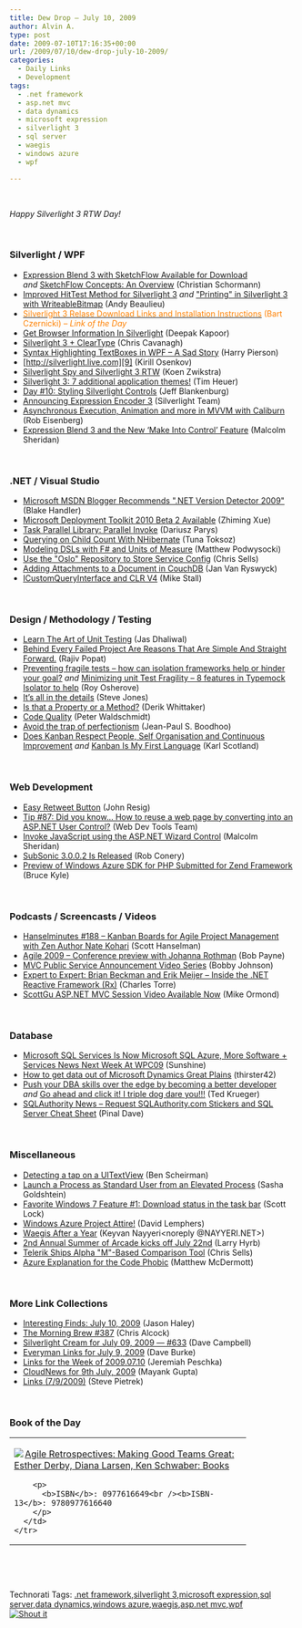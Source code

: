 ```yaml
---
title: Dew Drop – July 10, 2009
author: Alvin A.
type: post
date: 2009-07-10T17:16:35+00:00
url: /2009/07/10/dew-drop-july-10-2009/
categories:
  - Daily Links
  - Development
tags:
  - .net framework
  - asp.net mvc
  - data dynamics
  - microsoft expression
  - silverlight 3
  - sql server
  - waegis
  - windows azure
  - wpf

---
```

&#160;

_Happy Silverlight 3 RTW Day!_

&#160;

### Silverlight / WPF

  * [Expression Blend 3 with SketchFlow Available for Download][1] _and_&#160;[SketchFlow Concepts: An Overview][2] (Christian Schormann)
  * [Improved HitTest Method for Silverlight 3][3] _and_&#160;["Printing" in Silverlight 3 with WriteableBitmap][4] (Andy Beaulieu)
  * [<font color="#ff8000">Silverlight 3 Relase Download Links and Installation Instructions</font>][5] <font color="#ff8000">(Bart Czernicki)<em> – Link of the Day</em></font>
  * [Get Browser Information In Silverlight][6] (Deepak Kapoor)
  * [Silverlight 3 + ClearType][7] (Chris Cavanagh)
  * [Syntax Highlighting TextBoxes in WPF – A Sad Story][8] (Harry Pierson)
  * [http://silverlight.live.com][9] (Kirill Osenkov)
  * [Silverlight Spy and Silverlight 3 RTW][10] (Koen Zwikstra)
  * [Silverlight 3: 7 additional application themes!][11] (Tim Heuer)
  * [Day #10: Styling Silverlight Controls][12] (Jeff Blankenburg)
  * [Announcing Expression Encoder 3][13] (Silverlight Team)
  * [Asynchronous Execution, Animation and more in MVVM with Caliburn][14] (Rob Eisenberg)
  * [Expression Blend 3 and the New &#8216;Make Into Control&#8217; Feature][15] (Malcolm Sheridan)

&#160;

### .NET / Visual Studio

  * [Microsoft MSDN Blogger Recommends ".NET Version Detector 2009"][16] (Blake Handler)
  * [Microsoft Deployment Toolkit 2010 Beta 2 Available][17] (Zhiming Xue)
  * [Task Parallel Library: Parallel Invoke][18] (Dariusz Parys)
  * [Querying on Child Count With NHibernate][19] (Tuna Toksoz)
  * [Modeling DSLs with F# and Units of Measure][20] (Matthew Podwysocki)
  * [Use the "Oslo" Repository to Store Service Config][21] (Chris Sells)
  * [Adding Attachments to a Document in CouchDB][22] (Jan Van Ryswyck)
  * [ICustomQueryInterface and CLR V4][23] (Mike Stall)

&#160;

### Design / Methodology / Testing

  * [Learn The Art of Unit Testing][24] (Jas Dhaliwal)
  * [Behind Every Failed Project Are Reasons That Are Simple And Straight Forward.][25] (Rajiv Popat)
  * [Preventing fragile tests – how can isolation frameworks help or hinder your goal?][26] _and_&#160;[Minimizing unit Test Fragility – 8 features in Typemock Isolator to help][27] (Roy Osherove)
  * [It&#8217;s all in the details][28] (Steve Jones)
  * [Is that a Property or a Method?][29] (Derik Whittaker)
  * [Code Quality][30] (Peter Waldschmidt)
  * [Avoid the trap of perfectionism][31] (Jean-Paul S. Boodhoo)
  * [Does Kanban Respect People, Self Organisation and Continuous Improvement][32] _and_&#160;[Kanban Is My First Language][33] (Karl Scotland)

&#160;

### Web Development

  * [Easy Retweet Button][34] (John Resig)
  * [Tip #87: Did you know… How to reuse a web page by converting into an ASP.NET User Control?][35] (Web Dev Tools Team)
  * [Invoke JavaScript using the ASP.NET Wizard Control][36] (Malcolm Sheridan)
  * [SubSonic 3.0.0.2 Is Released][37] (Rob Conery)
  * [Preview of Windows Azure SDK for PHP Submitted for Zend Framework][38] (Bruce Kyle)

&#160;

### Podcasts / Screencasts / Videos

  * [Hanselminutes #188 &#8211; Kanban Boards for Agile Project Management with Zen Author Nate Kohari][39] (Scott Hanselman)
  * [Agile 2009 &#8211; Conference preview with Johanna Rothman][40] (Bob Payne)
  * [MVC Public Service Announcement Video Series][41] (Bobby Johnson)
  * [Expert to Expert: Brian Beckman and Erik Meijer &#8211; Inside the .NET Reactive Framework (Rx)][42] (Charles Torre)
  * [ScottGu ASP.NET MVC Session Video Available Now][43] (Mike Ormond)

&#160;

### Database

  * [Microsoft SQL Services Is Now Microsoft SQL Azure, More Software + Services News Next Week At WPC09][44] (Sunshine)
  * [How to get data out of Microsoft Dynamics Great Plains][45] (thirster42)
  * [Push your DBA skills over the edge by becoming a better developer][46] _and_&#160;[Go ahead and click it! I triple dog dare you!!!][47] (Ted Krueger)
  * [SQLAuthority News – Request SQLAuthority.com Stickers and SQL Server Cheat Sheet][48] (Pinal Dave)

&#160;

### Miscellaneous

  * [Detecting a tap on a UITextView][49] (Ben Scheirman)
  * [Launch a Process as Standard User from an Elevated Process][50] (Sasha Goldshtein)
  * [Favorite Windows 7 Feature #1: Download status in the task bar][51] (Scott Lock)
  * [Windows Azure Project Attire!][52] (David Lemphers)
  * [Waegis After a Year][53] (Keyvan Nayyeri<noreply @NAYYERI.NET>)
  * [2nd Annual Summer of Arcade kicks off July 22nd][54] (Larry Hyrb)
  * [Telerik Ships Alpha "M"-Based Comparison Tool][55] (Chris Sells)
  * [Azure Explanation for the Code Phobic][56] (Matthew McDermott)

&#160;

### More Link Collections

  * [Interesting Finds: July 10, 2009][57] (Jason Haley)
  * [The Morning Brew #387][58] (Chris Alcock)
  * [Silverlight Cream for July 09, 2009 &#8212; #633][59] (Dave Campbell)
  * [Everyman Links for July 9, 2009][60] (Dave Burke)
  * [Links for the Week of 2009.07.10][61] (Jeremiah Peschka)
  * [CloudNews for 9th July, 2009][62] (Mayank Gupta)
  * [Links (7/9/2009)][63] (Steve Pietrek)

&#160;

### Book of the Day

<div style="padding-bottom: 0px; margin: 0px; padding-left: 0px; padding-right: 0px; display: inline; float: none; padding-top: 0px" id="scid:7dc1bd33-94bd-46fd-a20b-0131235bcd47:3f430b76-348e-4af3-9d05-4b830520a1f2" class="wlWriterSmartContent">
  <table cellspacing="0" cellpadding="2" width="400" border="0" unselectable="on">
    <tr>
      <td valign="top" width="400">
        <p>
          <a title="Agile Retrospectives: Making Good Teams Great: Esther Derby, Diana Larsen, Ken Schwaber: Books" href="http://www.amazon.com/exec/obidos/ASIN/0977616649/alvinashcraft-20"><img data-recalc-dims="1" decoding="async" src="https://i0.wp.com/images.amazon.com/images/P/0977616649.01.MZZZZZZZ.jpg?w=660" border="0" align="left" style="float:left" />Agile Retrospectives: Making Good Teams Great: Esther Derby, Diana Larsen, Ken Schwaber: Books</a>
        </p>
        
        <p>
          <b>ISBN</b>: 0977616649<br /><b>ISBN-13</b>: 9780977616640
        </p>
      </td>
    </tr>
  </table>
</div>

&#160;

<div style="padding-bottom: 0px; margin: 0px; padding-left: 0px; padding-right: 0px; display: inline; float: none; padding-top: 0px" id="scid:C16BAC14-9A3D-4c50-9394-FBFEF7A93539:c16bb92c-85ef-44b5-9ce5-bbfc01893815" class="wlWriterSmartContent">
  <!--dotnetkickit-->
</div>

&#160;

<div style="padding-bottom: 0px; margin: 0px; padding-left: 0px; padding-right: 0px; display: inline; float: none; padding-top: 0px" id="scid:0767317B-992E-4b12-91E0-4F059A8CECA8:aa4f7401-d74a-44e9-91c6-cac794abe2d9" class="wlWriterSmartContent">
  Technorati Tags: <a href="http://technorati.com/tags/.net+framework" rel="tag">.net framework</a>,<a href="http://technorati.com/tags/silverlight+3" rel="tag">silverlight 3</a>,<a href="http://technorati.com/tags/microsoft+expression" rel="tag">microsoft expression</a>,<a href="http://technorati.com/tags/sql+server" rel="tag">sql server</a>,<a href="http://technorati.com/tags/data+dynamics" rel="tag">data dynamics</a>,<a href="http://technorati.com/tags/windows+azure" rel="tag">windows azure</a>,<a href="http://technorati.com/tags/waegis" rel="tag">waegis</a>,<a href="http://technorati.com/tags/asp.net+mvc" rel="tag">asp.net mvc</a>,<a href="http://technorati.com/tags/wpf" rel="tag">wpf</a>
</div>

<div class="wlWriterHeaderFooter" style="margin:0px; padding:0px 0px 0px 0px;">
  <div class="shoutIt">
    <a rev="vote-for" href="http://dotnetshoutout.com/Submit?url=http%3a%2f%2fwww.alvinashcraft.com%2f2009%2f07%2f10%2fdew-drop-july-10-2009%2f&title=Dew+Drop+-+July+10%2c+2009"><img decoding="async" alt="Shout it" src="http://dotnetshoutout.com/image.axd?url=https://morningdew-bpc6g3a0fgaxdxcu.eastus2-01.azurewebsites.net/2009/07/10/dew-drop-july-10-2009/" style="border:0px" /></a>
  </div>
</div>

 [1]: http://electricbeach.org/?p=217
 [2]: http://electricbeach.org/?p=214
 [3]: http://www.andybeaulieu.com/Default.aspx?tabid=67&EntryID=160
 [4]: http://www.andybeaulieu.com/Default.aspx?tabid=67&EntryID=161
 [5]: http://silverlighthack.com/post.aspx?id=11fedb7e-151d-4077-a36e-5ada37a5008b
 [6]: http://feedproxy.google.com/~r/OneDotNetWay/~3/ZSey_mkWRns/
 [7]: http://chriscavanagh.wordpress.com/2009/07/09/silverlight-3-cleartype/
 [8]: http://feedproxy.google.com/~r/Devhawk/~3/bP6xutCLc30/Syntax+Highlighting+TextBoxes+In+WPF+Ndash+A+Sad+Story.aspx
 [9]: http://blogs.msdn.com/kirillosenkov/archive/2009/07/10/http-silverlight-live-com.aspx
 [10]: http://firstfloorsoftware.com/blog/silverlight-spy-and-silverlight-3/
 [11]: http://feeds.timheuer.com/~r/timheuer/~3/TMpC9fiU1HE/free-silverlight-application-themes-silverlight-3.aspx
 [12]: http://feedproxy.google.com/~r/Blankenthoughts/~3/S1UAme0wcjk/day-10-styling-silverlight-controls.aspx
 [13]: http://team.silverlight.net/announcements/announcing-expression-encoder-3/
 [14]: http://feedproxy.google.com/~r/Devlicious/~3/5IKq5EVEojA/asynchronous-execution-animation-and-more-in-mvvm-with-caliburn.aspx
 [15]: http://feedproxy.google.com/~r/netCurryRecentArticles/~3/7OF53yFCkA8/ShowArticle.aspx
 [16]: http://bhandler.spaces.live.com/Blog/cns!70F64BC910C9F7F3!5712.entry
 [17]: http://blogs.msdn.com/zxue/archive/2009/07/09/microsoft-deployment-toolkit-2010-beta-2-available.aspx
 [18]: http://channel9.msdn.com/posts/Dariusz/Task-Parallel-Library-Parallel-Invoke/
 [19]: http://feedproxy.google.com/~r/Devlicious/~3/661vGXaEzqE/querying-on-child-count-with-nhibernate.aspx
 [20]: http://codebetter.com/blogs/matthew.podwysocki/archive/2009/07/10/modeling-dsls-with-f-and-units-of-measure.aspx
 [21]: http://www.sellsbrothers.com/news/showTopic.aspx?ixTopic=2293
 [22]: http://elegantcode.com/2009/07/10/adding-attachments-to-documents-in-couchdb/
 [23]: http://blogs.msdn.com/jmstall/archive/2009/07/09/icustomqueryinterface-and-clr-v4.aspx
 [24]: http://blogs.msdn.com/mvpawardprogram/archive/2009/07/09/learn-the-art-of-unit-testing.aspx
 [25]: http://www.thousandtyone.com/blog/BehindEveryFailedProjectAreReasonsThatAreSimpleAndStraightForward.aspx
 [26]: http://feedproxy.google.com/~r/Iserializable/~3/sB7FNGeWC_Y/preventing-fragile-tests-how-can-isolation-frameworks-help-or-hinder-your-goal.aspx
 [27]: http://feedproxy.google.com/~r/Iserializable/~3/8gDtF9YLuoo/minimizing-unit-test-fragility-8-features-in-typemock-isolator-to-help.aspx
 [28]: http://www.sqlservercentral.com/blogs/steve_jones/archive/2009/07/10/it-s-all-in-the-details.aspx
 [29]: http://feedproxy.google.com/~r/Devlicious/~3/zvSxsIg77_k/is-that-a-property-or-a-method.aspx
 [30]: http://feedproxy.google.com/~r/NCover/~3/yLEJGxdgd44/code-quality
 [31]: http://feedproxy.google.com/~r/JPBoodhoo/~3/diOvUF8II_4/AvoidTheTrapOfPerfectionism.aspx
 [32]: http://availagility.wordpress.com/2009/07/09/does-kanban-respect-people-self-organisation-and-continuous-improvement/
 [33]: http://availagility.wordpress.com/2009/07/10/kanban-is-my-first-language/
 [34]: http://ejohn.org/blog/retweet/
 [35]: http://blogs.msdn.com/webdevelopertips/archive/2009/07/09/tip-87-did-you-know-how-to-reuse-a-web-page-by-converting-into-an-asp-net-user-control.aspx
 [36]: http://feedproxy.google.com/~r/netCurryRecentArticles/~3/GhfEGfp6h2g/ShowArticle.aspx
 [37]: http://feedproxy.google.com/~r/wekeroad/EeKc/~3/agIAr2sMeec/
 [38]: http://blogs.msdn.com/usisvde/archive/2009/07/09/preview-of-windows-azure-sdk-for-php-submitted-for-zend-framework.aspx
 [39]: http://www.hanselminutes.com/default.aspx?ShowID=188
 [40]: http://agiletoolkit.libsyn.com/index.php?post_id=501425#
 [41]: http://feedproxy.google.com/~r/IAmNotMyself/~3/vyWPJTPEmTk/MVCPublicServiceAnnouncementVideoSeries.aspx
 [42]: http://channel9.msdn.com/shows/Going+Deep/Expert-to-Expert-Brian-Beckman-and-Erik-Meijer-Inside-the-NET-Reactive-Framework-Rx/
 [43]: http://feedproxy.google.com/~r/mikeormond/~3/VEsJYk3Jgfk/scottgu-asp-net-mvc-session-video-available-now.aspx
 [44]: http://feedproxy.google.com/~r/liveside/~3/ZanlcTfIjJI/microsoft-sql-services-is-now-microsoft-sql-azure-more-software-services-news-next-week-at-wpc09.aspx
 [45]: http://blogs.lessthandot.com/index.php/DataMgmt/DBProgramming/how-to-get-data-out-of-microsoft-dynamic-2
 [46]: http://blogs.lessthandot.com/index.php/DataMgmt/DBAdmin/push-your-dba-skills-over-the-edge-and-b
 [47]: http://blogs.lessthandot.com/index.php/DataMgmt/DBAdmin/go-ahead-and-click-it-i-triple-dog-dare-
 [48]: http://blog.sqlauthority.com/2009/07/10/sqlauthority-news-request-sqlauthority-com-stickers-and-sql-server-cheat-sheet/
 [49]: http://feedproxy.google.com/~r/flux88/~3/8bJMLW5L9O0/
 [50]: http://blogs.microsoft.co.il/blogs/sasha/archive/2009/07/09/launch-a-process-as-standard-user-from-an-elevated-process.aspx
 [51]: http://geekswithblogs.net/slock/archive/2009/07/10/133406.aspx
 [52]: http://blogs.msdn.com/davidlem/archive/2009/07/10/windows-azure-project-attire.aspx
 [53]: http://nayyeri.net/blog/waegis-after-a-year/
 [54]: http://feedproxy.google.com/~r/MajorNelson/~3/0ArLLhcvG4M/2nd-annual-summer-of-arcade-kicks-off-july-22nd.aspx
 [55]: http://www.sellsbrothers.com/news/showTopic.aspx?ixTopic=2292
 [56]: http://feedproxy.google.com/~r/sharepointmvpblogs/~3/SaE_WnCuKow/azure-explanation-for-the-code-phobic.aspx
 [57]: http://jasonhaley.com/blog/post.aspx?id=a6acdea3-437f-4346-8ed9-ebb530bf51c5
 [58]: http://feedproxy.google.com/~r/ReflectivePerspective/~3/o8RyRYU6xLs/
 [59]: http://geekswithblogs.net/WynApseTechnicalMusings/archive/2009/07/09/133395.aspx
 [60]: http://feedproxy.google.com/~r/DaveBurke/~3/WMZJwQfbr6c/post.aspx
 [61]: http://feedproxy.google.com/~r/facility9/~3/JdNOxWjHdQs/
 [62]: http://feedproxy.google.com/~r/CloudAve/~3/hvfn3u9hzEU/cloudnews-for-9th-july-2009
 [63]: http://spietrek.blogspot.com/2009/07/links-792009.html